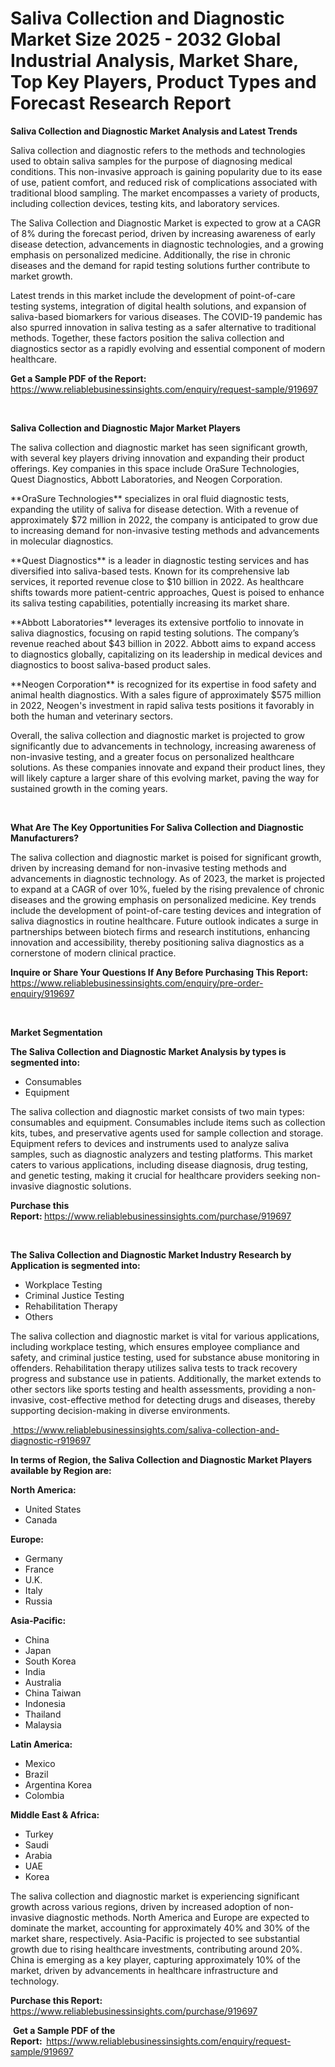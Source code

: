 <p><h1>Saliva Collection and Diagnostic Market Size 2025 - 2032 Global Industrial Analysis, Market Share, Top Key Players, Product Types and Forecast Research Report</h1></p><p><strong>Saliva Collection and Diagnostic Market Analysis and Latest Trends</strong></p>
<p><p>Saliva collection and diagnostic refers to the methods and technologies used to obtain saliva samples for the purpose of diagnosing medical conditions. This non-invasive approach is gaining popularity due to its ease of use, patient comfort, and reduced risk of complications associated with traditional blood sampling. The market encompasses a variety of products, including collection devices, testing kits, and laboratory services.</p><p>The Saliva Collection and Diagnostic Market is expected to grow at a CAGR of 8% during the forecast period, driven by increasing awareness of early disease detection, advancements in diagnostic technologies, and a growing emphasis on personalized medicine. Additionally, the rise in chronic diseases and the demand for rapid testing solutions further contribute to market growth. </p><p>Latest trends in this market include the development of point-of-care testing systems, integration of digital health solutions, and expansion of saliva-based biomarkers for various diseases. The COVID-19 pandemic has also spurred innovation in saliva testing as a safer alternative to traditional methods. Together, these factors position the saliva collection and diagnostics sector as a rapidly evolving and essential component of modern healthcare.</p></p>
<p><strong>Get a Sample PDF of the Report:&nbsp;</strong> <a href="https://www.reliablebusinessinsights.com/enquiry/request-sample/919697?utm_campaign=2750&utm_medium=2&utm_source=Github&utm_content=ia&utm_term=18042025&utm_id=saliva-collection-and-diagnostic">https://www.reliablebusinessinsights.com/enquiry/request-sample/919697</a></p>
<p>&nbsp;</p>
<p><strong>Saliva Collection and Diagnostic Major Market Players</strong></p>
<p><p>The saliva collection and diagnostic market has seen significant growth, with several key players driving innovation and expanding their product offerings. Key companies in this space include OraSure Technologies, Quest Diagnostics, Abbott Laboratories, and Neogen Corporation.</p><p>**OraSure Technologies** specializes in oral fluid diagnostic tests, expanding the utility of saliva for disease detection. With a revenue of approximately $72 million in 2022, the company is anticipated to grow due to increasing demand for non-invasive testing methods and advancements in molecular diagnostics.</p><p>**Quest Diagnostics** is a leader in diagnostic testing services and has diversified into saliva-based tests. Known for its comprehensive lab services, it reported revenue close to $10 billion in 2022. As healthcare shifts towards more patient-centric approaches, Quest is poised to enhance its saliva testing capabilities, potentially increasing its market share.</p><p>**Abbott Laboratories** leverages its extensive portfolio to innovate in saliva diagnostics, focusing on rapid testing solutions. The company’s revenue reached about $43 billion in 2022. Abbott aims to expand access to diagnostics globally, capitalizing on its leadership in medical devices and diagnostics to boost saliva-based product sales.</p><p>**Neogen Corporation** is recognized for its expertise in food safety and animal health diagnostics. With a sales figure of approximately $575 million in 2022, Neogen's investment in rapid saliva tests positions it favorably in both the human and veterinary sectors.</p><p>Overall, the saliva collection and diagnostic market is projected to grow significantly due to advancements in technology, increasing awareness of non-invasive testing, and a greater focus on personalized healthcare solutions. As these companies innovate and expand their product lines, they will likely capture a larger share of this evolving market, paving the way for sustained growth in the coming years.</p></p>
<p>&nbsp;</p>
<p><strong>What Are The Key Opportunities For Saliva Collection and Diagnostic Manufacturers?</strong></p>
<p><p>The saliva collection and diagnostic market is poised for significant growth, driven by increasing demand for non-invasive testing methods and advancements in diagnostic technology. As of 2023, the market is projected to expand at a CAGR of over 10%, fueled by the rising prevalence of chronic diseases and the growing emphasis on personalized medicine. Key trends include the development of point-of-care testing devices and integration of saliva diagnostics in routine healthcare. Future outlook indicates a surge in partnerships between biotech firms and research institutions, enhancing innovation and accessibility, thereby positioning saliva diagnostics as a cornerstone of modern clinical practice.</p></p>
<p><strong>Inquire or Share Your Questions If Any Before Purchasing This Report:</strong> <a href="https://www.reliablebusinessinsights.com/enquiry/pre-order-enquiry/919697?utm_campaign=2750&utm_medium=2&utm_source=Github&utm_content=ia&utm_term=18042025&utm_id=saliva-collection-and-diagnostic">https://www.reliablebusinessinsights.com/enquiry/pre-order-enquiry/919697</a></p>
<p>&nbsp;</p>
<p><strong>Market Segmentation</strong></p>
<p><strong>The Saliva Collection and Diagnostic Market Analysis by types is segmented into:</strong></p>
<p><ul><li>Consumables</li><li>Equipment</li></ul></p>
<p><p>The saliva collection and diagnostic market consists of two main types: consumables and equipment. Consumables include items such as collection kits, tubes, and preservative agents used for sample collection and storage. Equipment refers to devices and instruments used to analyze saliva samples, such as diagnostic analyzers and testing platforms. This market caters to various applications, including disease diagnosis, drug testing, and genetic testing, making it crucial for healthcare providers seeking non-invasive diagnostic solutions.</p></p>
<p><strong>Purchase this Report:&nbsp;</strong><a href="https://www.reliablebusinessinsights.com/purchase/919697?utm_campaign=2750&utm_medium=2&utm_source=Github&utm_content=ia&utm_term=18042025&utm_id=saliva-collection-and-diagnostic">https://www.reliablebusinessinsights.com/purchase/919697</a></p>
<p>&nbsp;</p>
<p><strong>The Saliva Collection and Diagnostic Market Industry Research by Application is segmented into:</strong></p>
<p><ul><li>Workplace Testing</li><li>Criminal Justice Testing</li><li>Rehabilitation Therapy</li><li>Others</li></ul></p>
<p><p>The saliva collection and diagnostic market is vital for various applications, including workplace testing, which ensures employee compliance and safety, and criminal justice testing, used for substance abuse monitoring in offenders. Rehabilitation therapy utilizes saliva tests to track recovery progress and substance use in patients. Additionally, the market extends to other sectors like sports testing and health assessments, providing a non-invasive, cost-effective method for detecting drugs and diseases, thereby supporting decision-making in diverse environments.</p></p>
<p><a href="https://www.reliablebusinessinsights.com/saliva-collection-and-diagnostic-r919697?utm_campaign=2750&utm_medium=2&utm_source=Github&utm_content=ia&utm_term=18042025&utm_id=saliva-collection-and-diagnostic">&nbsp;https://www.reliablebusinessinsights.com/saliva-collection-and-diagnostic-r919697</a></p>
<p><strong>In terms of Region, the Saliva Collection and Diagnostic Market Players available by Region are:</strong></p>
<p>
    <p> <strong> North America: </strong>
        <ul>
            <li>United States</li>
            <li>Canada</li>
        </ul>
        </p> 
    <p> <strong> Europe: </strong>
        <ul>
            <li>Germany</li>
            <li>France</li>
            <li>U.K.</li>
            <li>Italy</li>
            <li>Russia</li>
        </ul>
        </p> 
    <p> <strong> Asia-Pacific: </strong>
        <ul>
            <li>China</li>
            <li>Japan</li>
            <li>South Korea</li>
            <li>India</li>
            <li>Australia</li>
            <li>China Taiwan</li>
            <li>Indonesia</li>
            <li>Thailand</li>
            <li>Malaysia</li>
        </ul>
        </p> 
    <p> <strong> Latin America: </strong>
        <ul>
            <li>Mexico</li>
            <li>Brazil</li>
            <li>Argentina Korea</li>
            <li>Colombia</li>
        </ul>
        </p> 
    <p> <strong> Middle East & Africa: </strong>
        <ul>
            <li>Turkey</li>
            <li>Saudi</li>
            <li>Arabia</li>
            <li>UAE</li>
            <li>Korea</li>
        </ul>
    </p>
    </p>
<p><p>The saliva collection and diagnostic market is experiencing significant growth across various regions, driven by increased adoption of non-invasive diagnostic methods. North America and Europe are expected to dominate the market, accounting for approximately 40% and 30% of the market share, respectively. Asia-Pacific is projected to see substantial growth due to rising healthcare investments, contributing around 20%. China is emerging as a key player, capturing approximately 10% of the market, driven by advancements in healthcare infrastructure and technology.</p></p>
<p><strong>Purchase this Report: </strong><a href="https://www.reliablebusinessinsights.com/purchase/919697?utm_campaign=2750&utm_medium=2&utm_source=Github&utm_content=ia&utm_term=18042025&utm_id=saliva-collection-and-diagnostic">https://www.reliablebusinessinsights.com/purchase/919697</a></p>
<p>&nbsp;<strong>Get a Sample PDF of the Report:&nbsp;&nbsp;</strong><a href="https://www.reliablebusinessinsights.com/enquiry/request-sample/919697?utm_campaign=2750&utm_medium=2&utm_source=Github&utm_content=ia&utm_term=18042025&utm_id=saliva-collection-and-diagnostic">https://www.reliablebusinessinsights.com/enquiry/request-sample/919697</a></p>
<p><strong></strong></p>
<p><p></p><p></p><p></p></p>